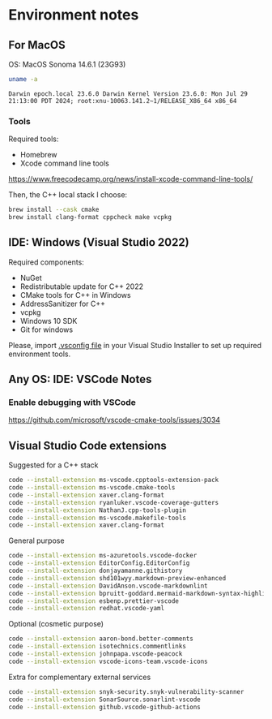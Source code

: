 # Environment notes

## For MacOS

OS: MacOS Sonoma 14.6.1 (23G93)

```sh
uname -a
```

```text
Darwin epoch.local 23.6.0 Darwin Kernel Version 23.6.0: Mon Jul 29 21:13:00 PDT 2024; root:xnu-10063.141.2~1/RELEASE_X86_64 x86_64
```

### Tools

Required tools:

- Homebrew
- Xcode command line tools

<https://www.freecodecamp.org/news/install-xcode-command-line-tools/>

Then, the C++ local stack I choose:

```sh
brew install --cask cmake
brew install clang-format cppcheck make vcpkg

```

## IDE: Windows (Visual Studio 2022)

Required components:

- NuGet
- Redistributable update for C++ 2022
- CMake tools for C++ in Windows
- AddressSanitizer for C++
- vcpkg
- Windows 10 SDK
- Git for windows

Please, import [.vsconfig file](../.vsconfig) in your
Visual Studio Installer to set up required environment tools.

## Any OS: IDE: VSCode Notes

### Enable debugging with VSCode

<https://github.com/microsoft/vscode-cmake-tools/issues/3034>

## Visual Studio Code extensions

Suggested for a C++ stack

```sh
code --install-extension ms-vscode.cpptools-extension-pack
code --install-extension ms-vscode.cmake-tools
code --install-extension xaver.clang-format
code --install-extension ryanluker.vscode-coverage-gutters
code --install-extension NathanJ.cpp-tools-plugin
code --install-extension ms-vscode.makefile-tools
code --install-extension xaver.clang-format
```

General purpose

```sh
code --install-extension ms-azuretools.vscode-docker
code --install-extension EditorConfig.EditorConfig
code --install-extension donjayamanne.githistory
code --install-extension shd101wyy.markdown-preview-enhanced
code --install-extension DavidAnson.vscode-markdownlint
code --install-extension bpruitt-goddard.mermaid-markdown-syntax-highlighting
code --install-extension esbenp.prettier-vscode
code --install-extension redhat.vscode-yaml
```

Optional (cosmetic purpose)

```sh
code --install-extension aaron-bond.better-comments
code --install-extension isotechnics.commentlinks
code --install-extension johnpapa.vscode-peacock
code --install-extension vscode-icons-team.vscode-icons
```

Extra for complementary external services

```sh
code --install-extension snyk-security.snyk-vulnerability-scanner
code --install-extension SonarSource.sonarlint-vscode
code --install-extension github.vscode-github-actions

```
